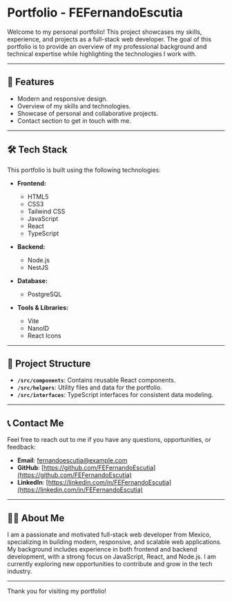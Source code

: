 # Portfolio - FEFernandoEscutia

Welcome to my personal portfolio! This project showcases my skills, experience, and projects as a full-stack web developer. The goal of this portfolio is to provide an overview of my professional background and technical expertise while highlighting the technologies I work with.

---

## 🚀 Features

- Modern and responsive design.
- Overview of my skills and technologies.
- Showcase of personal and collaborative projects.
- Contact section to get in touch with me.

---

## 🛠️ Tech Stack

This portfolio is built using the following technologies:

- **Frontend:**
  - HTML5
  - CSS3
  - Tailwind CSS
  - JavaScript
  - React
  - TypeScript

- **Backend:**
  - Node.js
  - NestJS

- **Database:**
  - PostgreSQL

- **Tools & Libraries:**
  - Vite
  - NanoID
  - React Icons

---

## 📁 Project Structure

- **`/src/components`**: Contains reusable React components.
- **`/src/helpers`**: Utility files and data for the portfolio.
- **`/src/interfaces`**: TypeScript interfaces for consistent data modeling.

---

## 📞 Contact Me

Feel free to reach out to me if you have any questions, opportunities, or feedback:

- **Email**: [fernandoescutia@example.com](mailto:fernandoescutia@example.com)
- **GitHub**: [https://github.com/FEFernandoEscutia](https://github.com/FEFernandoEscutia)
- **LinkedIn**: [https://linkedin.com/in/FEFernandoEscutia](https://linkedin.com/in/FEFernandoEscutia)

---

## 👨‍💻 About Me

I am a passionate and motivated full-stack web developer from Mexico, specializing in building modern, responsive, and scalable web applications. My background includes experience in both frontend and backend development, with a strong focus on JavaScript, React, and Node.js. I am currently exploring new opportunities to contribute and grow in the tech industry.

---

Thank you for visiting my portfolio!
